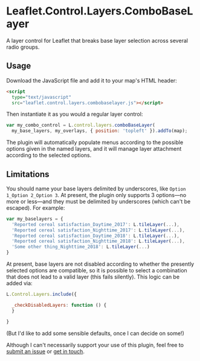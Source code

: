 # Leaflet.Control.Layers.ComboBaseLayer
A layer control for Leaflet that breaks base layer selection across several radio groups.

## Usage

Download the JavaScript file and add it to your map's HTML header:

```html
<script 
  type="text/javascript"
  src="leaflet.control.layers.combobaselayer.js"></script>
```

Then instantiate it as you would a regular layer control:

```js
var my_combo_control = L.control.layers.comboBaseLayer(
  my_base_layers, my_overlays, { position: 'topleft' }).addTo(map);
```

The plugin will automatically populate menus according to the possible options given in the named layers, and it will manage layer attachment according to the selected options.

## Limitations

You should name your base layers delimited by underscores, like `Option 1_Option 2_Option 3`. At present, the plugin only supports 3 options—no more or less—and they must be delimited by underscores (which can't be escaped). For example:

```js
var my_baselayers = {
  'Reported cereal satisfaction_Daytime_2017': L.tileLayer(...),
  'Reported cereal satisfaction_Nighttime_2017': L.tileLayer(...),
  'Reported cereal satisfaction_Daytime_2018': L.tileLayer(...),
  'Reported cereal satisfaction_Nighttime_2018': L.tileLayer(...),
  'Some other thing_Nighttime_2018': L.tileLayer(...)
}
```

At present, base layers are not disabled according to whether the presently selected options are compatible, so it is possible to select a combination that does not lead to a valid layer (this fails silently). This logic can be added via:

```js
L.Control.Layers.include({

  _checkDisabledLayers: function () {
  }

}
```
    
(But I'd like to add some sensible defaults, once I can decide on some!)

Although I can't necessarily support your use of this plugin, feel free to [submit an issue](https://github.com/rensa/Leaflet.Control.Layers.ComboBaseLayer) or [get in touch](https://twitter.com/rensa_co).
